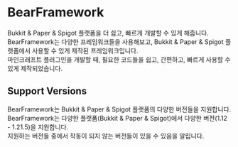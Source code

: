 # BearFramework
Bukkit & Paper & Spigot 플랫폼을 더 쉽고, 빠르게 개발할 수 있게 해줍니다.
BearFramework는 다양한 프레임워크들을 사용해보고, Bukkit & Paper & Spigot 플랫폼에서 사용할 수 있게 제작된 프레임워크입니다.<br>
마인크래프트 플러그인을 개발할 때, 필요한 코드들을 쉽고, 간편하고, 빠르게 사용할 수 있게 제작되었습니다.

## Support Versions
BearFramework는 Bukkit & Paper & Spigot 플랫폼의 다양한 버전들을 지원합니다.
BearFramework는 다양한 플랫폼(Bukkit & Paper & Spigot)에서 다양한 버전(1.12 - 1.21.5)을 지원합니다.<br>
지원하는 버전들 중에서 작동이 되지 않는 버전들이 있을 수 있음을 알립니다.
